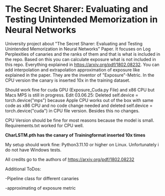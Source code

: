 # The Secret Sharer: Evaluating and Testing Unintended Memorization in Neural Networks

University project about "The Secret Sharer: Evaluating and Testing
Unintended Memorization in Neural Networks" Paper. It focuses on Log Perplexities of canaries and the ranks of them and that is what is included in the repo. Based on this you can calculate exposure what is not included in this repo. Everything explained in https://arxiv.org/pdf/1802.08232. You can add interpolation and extrapolation approximation of exposure like explained in the paper. They are the inventor of "Exposure"-Metric. In the CPU version the canary is inserted 10x in the training dataset. 

Should work fine for cuda GPU (Exposure_Cuda.py File) and x86 CPU but Macs MPS is still in progress. Edit 03.06.25: Deleted self.device = torch.device("mps") because Apple CPU works out of the box with same code as x86 CPU and no code change needed and deleted self.device = torch.device("cuda") in CPU file version. Besides this no changes.

CPU Version should be fine for most reasons because the model is small. Requirements.txt worked for CPU well.

**CharLSTM.pth has the canary of Trainingformat inserted 10x times**

My setup should work fine: Python3.11.10 or higher on Linux. Unfortunately i do not have Windows tests.

All credits go to the authors of https://arxiv.org/pdf/1802.08232

Additional ToDos: 

-Pipeline class for different canaries 

-approximating of exposure metric
